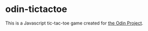 # odin-tictactoe
This is a Javascript tic-tac-toe game created for [the Odin Project](https://www.theodinproject.com/lessons/node-path-javascript-tic-tac-toe).